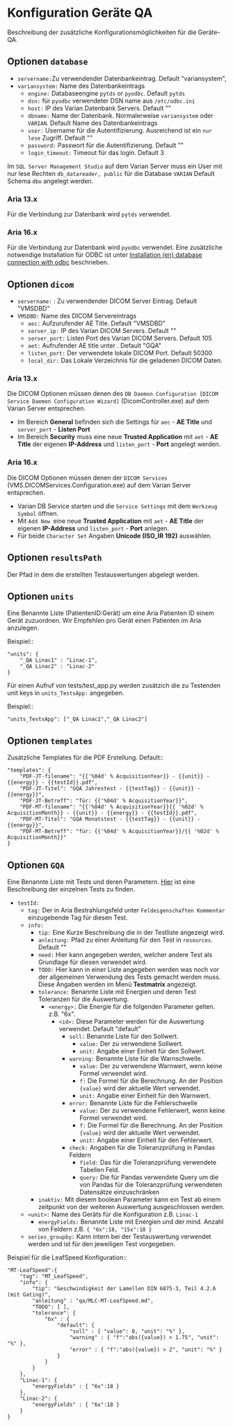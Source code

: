 # Konfiguration Geräte QA

Beschreibung der zusätzliche Konfigurationsmöglichkeiten für die Geräte-QA.

## Optionen `database`

- `servername:`Zu verwendender Datenbankeintrag. Default "variansystem",
- `variansystem:` Name des Datenbankeintrags
  - `engine:` Databaseengine `pytds` or `pyodbc`. Default `pytds`
  - `dsn:` für `pyodbc` verwendeter DSN name aus `/etc/odbc.ini`
  - `host:` IP des Varian Datenbank Servers. Default ""
  - `dbname:` Name der Datenbank. Normalerweise `variansystem` oder `VARIAN`. Default Name des Datenbankeintrags
  - `user:` Username für die Autentifizierung. Ausreichend ist ein `nur lese` Zugriff. Default ""
  - `password:` Passwort für die Autentifizierung. Default ""
  - `login_timeout:` Timeout für das login.  Default 3

Im `SQL Server Management Studio` auf dem Varian Server muss ein User mit nur lese Rechten `db_datareader, public` für die Database `VARIAN` Default Schema `dbo` angelegt werden.

### Aria 13.x

Für die Verbindung zur Datenbank wird `pytds` verwendet.

### Aria 16.x

Für die Verbindung zur Datenbank wird `pyodbc` verwendet.
Eine zusätzliche notwendige Installation für ODBC ist unter [Installation (en) database connection with odbc](../en/installation.md) beschrieben.


## Optionen `dicom`

- `servername:` : Zu verwendender DICOM Server Eintrag. Default "VMSDBD"
- `VMSDBD:` Name des DICOM Servereintrags
  - `aec:` Aufzurufender AE Title. Default "VMSDBD"
  - `server_ip:` IP des Varian DICOM Servers. Default ""
  - `server_port:` Listen Port des Varian DICOM Servers. Default 105
  - `aet:` Aufrufender AE title unter . Default "GQA"
  - `listen_port:` Der verwendete lokale DICOM Port. Default 50300
  - `local_dir:` Das Lokale Verzeichnis für die geladenen DICOM Daten.

### Aria 13.x
Die DICOM Optionen müssen denen des `DB Daemon Configuration [DICOM Service Daemon Configuration Wizard]` (DicomController.exe) auf dem Varian Server entsprechen.

* Im Bereich **General** befinden sich die Settings für `aec` - **AE Title** und `server_port` - **Listen Port**
* Im Bereich **Security** muss eine neue **Trusted Application** mit `aet` - **AE Title** der eigenen **IP-Address** und `listen_port` - **Port** angelegt werden.

### Aria 16.x
Die DICOM Optionen müssen denen der `DICOM Services` (VMS.DICOMServices.Configuration.exe) auf dem Varian Server entsprechen.

* Varian DB Service starten und die `Service Settings` mit dem `Werkzeug Symbol` öffnen.
* Mit `Add New `eine neue **Trusted Application** mit `aet` - **AE Title** der eigenen **IP-Address** und `listen_port` - **Port** anlegen.
* Für beide `Character Set` Angaben **Unicode (ISO_IR 192)** auswählen.


## Optionen `resultsPath`

Der Pfad in dem die erstellten Testauswertungen abgelegt werden.

## Optionen `units`

Eine Benannte Liste (PatientenID:Gerät) um eine Aria Patienten ID einem Gerät zuzuordnen.
Wir Empfehlen pro Gerät einen Patienten im Aria anzulegen.

Beispiel::

    "units": {
        "_QA Linac1" : "Linac-1",
        "_QA Linac2" : "Linac-2"
    }

Für einen Aufruf von tests/test_app.py werden zusätzich die zu Testenden unit keys in `units_TestsApp:` angegeben.

Beispiel::

    "units_TestsApp": ["_QA Linac1","_QA Linac2"]


## Optionen `templates`

Zusätzliche Templates für die PDF Erstellung. Default::

    "templates": {
        "PDF-JT-filename": "{{'%04d' % AcquisitionYear}} - {{unit}} - {{energy}} - {{testId}}.pdf",
        "PDF-JT-Titel": "GQA Jahrestest - {{testTag}} - {{unit}} - {{energy}}",
        "PDF-JT-Betreff": "für: {{'%04d' % AcquisitionYear}}",
        "PDF-MT-filename": "{{'%04d' % AcquisitionYear}}{{ '%02d' % AcquisitionMonth}} - {{unit}} - {{energy}} - {{testId}}.pdf",
        "PDF-MT-Titel": "GQA Monatstest - {{testTag}} - {{unit}} - {{energy}}",
        "PDF-MT-Betreff": "für: {{'%04d' % AcquisitionYear}}/{{ '%02d' % AcquisitionMonth}}"
    }

## Optionen `GQA`

Eine Benannte Liste mit Tests und deren Parametern. [Hier](/docs/de/GQA-Tests.md) ist eine Beschreibung der einzelnen Tests zu finden.

- `testId:`
  - `tag:` Der in Aria Bestrahlungsfeld unter `Feldeigenschaften Kommentar` einzugebende Tag für diesen Test.
  - `info:`
    - `tip:` Eine Kurze Beschreibung die in der Testliste angezeigt wird.
    - `anleitung:` Pfad zu einer Anleitung für den Test in `resources`. Default ""
    - `need:` Hier kann angegeben werden, welcher andere Test als Grundlage für diesen verwendet wird.
    - `TODO:` Hier kann in einer Liste angegeben werden was noch vor der allgemeinen Verwendung des Tests gemacht werden muss. Diese Angaben werden im Menü **Testmatrix** angezeigt.
    - `tolerance:` Benannte Liste mit Energien und deren Test Toleranzen für die Auswertung.
      - `<energy>:` Die Energie für die folgenden Parameter gelten. z.B. "6x".
        - `<id>:` Diese Parameter werden für die Auswertung verwendet. Default "default"
          - `soll:` Benannte Liste für den Sollwert.
            - `value:` Der zu verwendene Sollwert.
            - `unit:` Angabe einer Einheit für den Sollwert.
          - `warning:` Benannte Liste für die Warnschwelle.
            - `value:` Der zu verwendene Warnwert, wenn keine Formel verwendet wird.
            - `f:` Die Formel für die Berechnung. An der Position `{value}` wird der aktuelle Wert verwendet.
            - `unit:` Angabe einer Einheit für den Warnwert.
          - `error:` Benannte Liste für die Fehlerschwelle
            - `value:` Der zu verwendene Fehlerwert, wenn keine Formel verwendet wird.
            - `f:` Die Formel für die Berechnung. An der Position `{value}` wird der aktuelle Wert verwendet.
            - `unit:` Angabe einer Einheit für den Fehlerwert.
          - `check:` Angaben für die Toleranzprüfung in Pandas Feldern
            - `field:` Das für die Toleranzprüfung verwendete Tabellen Feld.
            - `query:` Die für Pandas verwendete Query um die von Pandas für die Toleranzprüfung verwendeten Datensätze einzuschränken
    - `inaktiv:` Mit diesem boolean Parameter kann ein Test ab einem zeitpunkt von der weiteren Auswertung ausgeschlossen werden.
  - `<unit>:` Name des Geräts für die Konfiguration z.B. `Linac-1`
    - `energyFields:` Benannte Liste mit Energien und der mind. Anzahl von Feldern z.B. `{ "6x":18, "15x":18 }`
  - `series_groupby:` Kann intern bei der Testauswertung verwendet werden und ist für den jeweiligen Test vorgegeben.

Beispiel für die LeafSpeed Konfiguration::

    "MT-LeafSpeed":{
        "tag": "MT_LeafSpeed",
        "info": {
            "tip": "Geschwindigkeit der Lamellen DIN 6875-3, Teil 4.2.6 (mit Gating)",
            "anleitung" : "qa/MLC-MT-LeafSpeed.md",
            "TODO": [ ],
            "tolerance": {
                "6x" : {
                    "default": {
                        "soll" : { "value": 0, "unit": "%" },
                        "warning" : { "f":"abs({value}) > 1.75", "unit": "%" },
                        "error" : { "f":"abs({value}) > 2", "unit": "%" }
                    }
                }
            }
        },
        "Linac-1": {
            "energyFields" : { "6x":18 }
        },
        "Linac-2": {
            "energyFields" : { "6x":18 }
        }
    }


